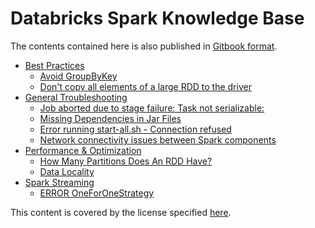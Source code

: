 # Databricks Spark Knowledge Base

The contents contained here is also published in [Gitbook format](http://databricks.gitbooks.io/databricks-spark-knowledge-base/).

* [Best Practices](best_practices/README.md)
   * [Avoid GroupByKey](best_practices/prefer_reducebykey_over_groupbykey.md)
   * [Don't copy all elements of a large RDD to the driver](best_practices/dont_call_collect_on_a_very_large_rdd.md)
* [General Troubleshooting](troubleshooting/README.md)
   * [Job aborted due to stage failure: Task not serializable: ](troubleshooting/javaionotserializableexception.md)
   * [Missing Dependencies in Jar Files](troubleshooting/missing_dependencies_in_jar_files.md)
   * [Error running start-all.sh - Connection refused](troubleshooting/port_22_connection_refused.md)
   * [Network connectivity issues between Spark components](troubleshooting/connectivity_issues.md)
* [Performance & Optimization](performance_optimization/README.md)
   * [How Many Partitions Does An RDD Have?](performance_optimization/how_many_partitions_does_an_rdd_have.md)
   * [Data Locality](performance_optimization/data_locality.md)
* [Spark Streaming](spark_streaming/README.md)
   * [ERROR OneForOneStrategy](spark_streaming/error_oneforonestrategy.md)

This content is covered by the license specified [here](LICENSE).
